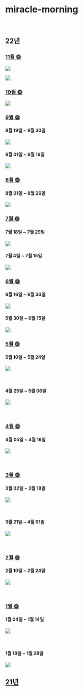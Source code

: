 # miracle-morning

<br/>

## 22년

### [11월 🌞](https://github.com/jandifarm/miracle-morning/blob/main/22%EB%85%84%20miracle-morning/11%EC%9B%94%EC%9D%98%20Miracle.md)

![](./img/2022_11_02.png) 

![](./img/2022_11.png) 



### [10월 🌞](https://github.com/jandifarm/miracle-morning/blob/main/22%EB%85%84%20miracle-morning/10%EC%9B%94%EC%9D%98%20Miracle.md)

![](./img/2022_10.png) 



### [9월 🌞](https://github.com/jandifarm/miracle-morning/blob/main/22%EB%85%84%20miracle-morning/9%EC%9B%94%EC%9D%98%20Miracle.md)

#### 9월 19일 ~ 9월 30일

![](./img/2022_09_02.png) 


#### 9월 01일 ~ 9월 16일

![](./img/2022_09.png)   



### [8월 🌞](https://github.com/jandifarm/miracle-morning/blob/main/22%EB%85%84%20miracle-morning/8%EC%9B%94%EC%9D%98%20Miracle.md)

#### 8월 01일 ~ 8월 26일

![](./img/2022_08.png)  



### [7월 🌞](https://github.com/jandifarm/miracle-morning/blob/main/22%EB%85%84%20miracle-morning/7%EC%9B%94%EC%9D%98%20Miracle.md)

#### 7월 18일 ~ 7월 29일

![](./img/2022_07_02.png)  



#### 7월 4일 ~ 7월 15일

![](./img/2022_07_01.png)  



### [6월 🌞](https://github.com/jandifarm/miracle-morning/blob/main/22%EB%85%84%20miracle-morning/6%EC%9B%94%EC%9D%98%20Miracle.md)

#### 6월 16일 ~ 6월 30일

![](./img/2022_06_02.png)  



#### 5월 30일 ~ 6월 15일

![](./img/2022_06_01.png)  



### [5월 🌞](https://github.com/jandifarm/miracle-morning/blob/main/22%EB%85%84%20miracle-morning/5%EC%9B%94%EC%9D%98%20Miracle.md)

#### 5월 10일 ~ 5월 24일

![](./img/2022_05_02.png)  

<br/>

#### 4월 25일 ~ 5월 06일

![](./img/2022_05_01.png)  

<br/>

### [4월 🌞](https://github.com/jandifarm/miracle-morning/blob/main/22%EB%85%84%20miracle-morning/4%EC%9B%94%EC%9D%98%20Miracle.md)

#### 4월 05일 ~ 4월 19일

![](./img/2022_04.png) 

<br/>

### [3월 🌞](https://github.com/jandifarm/miracle-morning/blob/main/22%EB%85%84%20miracle-morning/3%EC%9B%94%EC%9D%98%20Miracle.md)

#### 3월 02일 ~ 3월 18일

![](./img/2022_03.png) 

<br/>

#### 3월 21일 ~ 4월 01일

![](./img/2022_03_2.png) 

<br/>

### [2월 🌞](https://github.com/jandifarm/miracle-morning/blob/main/22%EB%85%84%20miracle-morning/2%EC%9B%94%EC%9D%98%20Miracle.md)
#### 2월 10일 ~ 2월 24일

![](./img/2022_02.png) 

<br/>

### [1월 🌞](https://github.com/jandifarm/miracle-morning/blob/main/22%EB%85%84%20miracle-morning/1%EC%9B%94%EC%9D%98%20Miracle.md)

#### 1월 04일 ~ 1월 14일

![](./img/2022_01.png) 

<br/>

#### 1월 18일 ~ 1월 28일

![](./img/2022_01_2.png) 



## [21년](https://github.com/jandifarm/miracle-morning/blob/main/21%EB%85%84%20miracle-morning/README.md)
